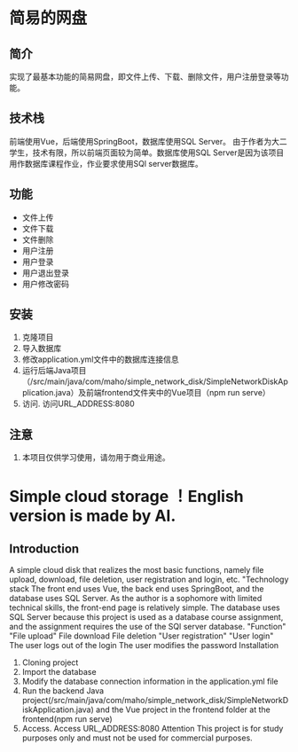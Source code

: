 简易的网盘
===
## 简介
实现了最基本功能的简易网盘，即文件上传、下载、删除文件，用户注册登录等功能。
## 技术栈
前端使用Vue，后端使用SpringBoot，数据库使用SQL Server。
由于作者为大二学生，技术有限，所以前端页面较为简单。数据库使用SQL Server是因为该项目用作数据库课程作业，作业要求使用SQl server数据库。
## 功能
- 文件上传
- 文件下载
- 文件删除
- 用户注册
- 用户登录
- 用户退出登录
- 用户修改密码
## 安装
1. 克隆项目
2. 导入数据库
3. 修改application.yml文件中的数据库连接信息
4. 运行后端Java项目（/src/main/java/com/maho/simple_network_disk/SimpleNetworkDiskApplication.java）及前端frontend文件夹中的Vue项目（npm run serve）
5. 访问. 访问URL_ADDRESS:8080
## 注意
1. 本项目仅供学习使用，请勿用于商业用途。

Simple cloud storage
！English version is made by AI.
=
## Introduction
A simple cloud disk that realizes the most basic functions, namely file upload, download, file deletion, user registration and login, etc.
"Technology stack
The front end uses Vue, the back end uses SpringBoot, and the database uses SQL Server.
As the author is a sophomore with limited technical skills, the front-end page is relatively simple. The database uses SQL Server because this project is used as a database course assignment, and the assignment requires the use of the SQl server database.
"Function"
"File upload"
File download
File deletion
"User registration"
"User login"
The user logs out of the login
The user modifies the password
Installation
1. Cloning project
2. Import the database
3. Modify the database connection information in the application.yml file
4. Run the backend Java project(/src/main/java/com/maho/simple_network_disk/SimpleNetworkDiskApplication.java) and the Vue project in the frontend folder at the frontend(npm run serve)
5. Access. Access URL_ADDRESS:8080
Attention
This project is for study purposes only and must not be used for commercial purposes.
